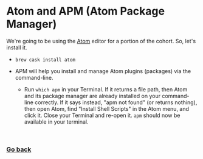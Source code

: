 # Atom and APM (Atom Package Manager)

We're going to be using the [Atom](https://atom.io/) editor for a portion of the cohort. So, let's install it.

- `brew cask install atom`

- APM will help you install and manage Atom plugins (packages) via the command-line. 
    - Run `which apm` in your Terminal. If it returns a file path, then Atom and its package manager are already installed on your command-line correctly. If it says instead, "apm not found" (or returns nothing), then open Atom, find "Install Shell Scripts" in the Atom menu, and click it. Close your Terminal and re-open it. `apm` should now be available in your terminal.

&nbsp;
### [Go back](./README.md)
